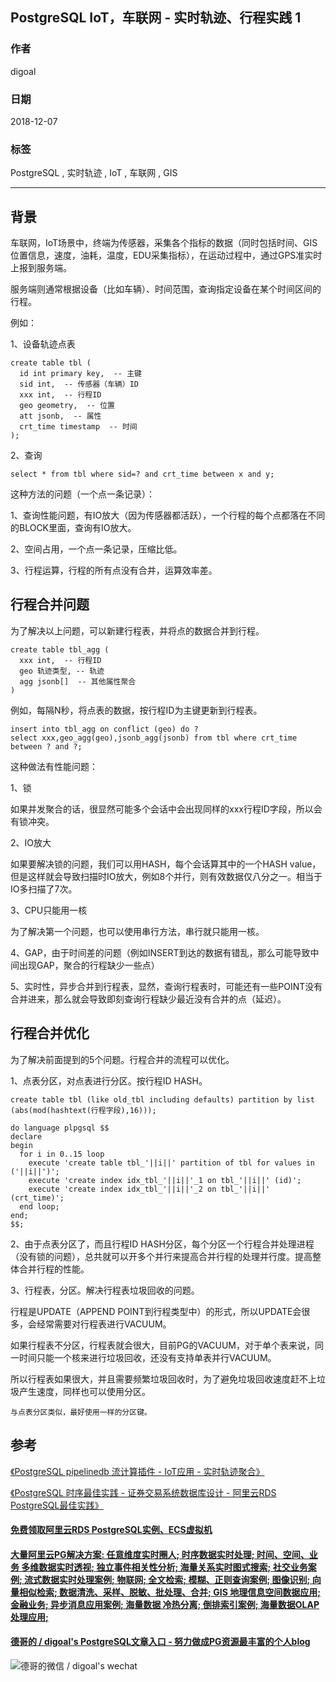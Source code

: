 ## PostgreSQL IoT，车联网 - 实时轨迹、行程实践 1 
                                                               
### 作者                                                               
digoal                                                               
                                                               
### 日期                                                               
2018-12-07                                                             
                                                               
### 标签                                                               
PostgreSQL , 实时轨迹 , IoT , 车联网 , GIS    
                                                               
----                                                               
                                                               
## 背景       
车联网，IoT场景中，终端为传感器，采集各个指标的数据（同时包括时间、GIS位置信息，速度，油耗，温度，EDU采集指标），在运动过程中，通过GPS准实时上报到服务端。  
  
服务端则通常根据设备（比如车辆）、时间范围，查询指定设备在某个时间区间的行程。  
  
例如：  
  
1、设备轨迹点表  
  
```  
create table tbl (  
  id int primary key,  -- 主键  
  sid int,  -- 传感器（车辆）ID  
  xxx int,  -- 行程ID  
  geo geometry,  -- 位置  
  att jsonb,  -- 属性  
  crt_time timestamp  -- 时间  
);  
```  
  
2、查询  
  
```  
select * from tbl where sid=? and crt_time between x and y;  
```  
  
这种方法的问题（一个点一条记录）：  
  
1、查询性能问题，有IO放大（因为传感器都活跃），一个行程的每个点都落在不同的BLOCK里面，查询有IO放大。  
  
2、空间占用，一个点一条记录，压缩比低。  
  
3、行程运算，行程的所有点没有合并，运算效率差。  
  
## 行程合并问题  
  
为了解决以上问题，可以新建行程表，并将点的数据合并到行程。  
  
```  
create table tbl_agg (  
  xxx int,  -- 行程ID  
  geo 轨迹类型, -- 轨迹  
  agg jsonb[]  -- 其他属性聚合  
)  
```  
  
例如，每隔N秒，将点表的数据，按行程ID为主键更新到行程表。  
  
```  
insert into tbl_agg on conflict (geo) do ?   
select xxx,geo_agg(geo),jsonb_agg(jsonb) from tbl where crt_time between ? and ?;  
```  
  
这种做法有性能问题：  
  
1、锁  
  
如果并发聚合的话，很显然可能多个会话中会出现同样的xxx行程ID字段，所以会有锁冲突。  
  
2、IO放大  
  
如果要解决锁的问题，我们可以用HASH，每个会话算其中的一个HASH value，但是这样就会导致扫描时IO放大，例如8个并行，则有效数据仅八分之一。相当于IO多扫描了7次。  
  
3、CPU只能用一核  
  
为了解决第一个问题，也可以使用串行方法，串行就只能用一核。  
  
4、GAP，由于时间差的问题（例如INSERT到达的数据有错乱，那么可能导致中间出现GAP，聚合的行程缺少一些点）  
  
5、实时性，异步合并到行程表，显然，查询行程表时，可能还有一些POINT没有合并进来，那么就会导致即刻查询行程缺少最近没有合并的点（延迟）。  
  
## 行程合并优化  
为了解决前面提到的5个问题。行程合并的流程可以优化。  
  
1、点表分区，对点表进行分区。按行程ID HASH。  
  
```  
create table tbl (like old_tbl including defaults) partition by list (abs(mod(hashtext(行程字段),16)));   
  
do language plpgsql $$  
declare  
begin  
  for i in 0..15 loop  
    execute 'create table tbl_'||i||' partition of tbl for values in ('||i||')';  
    execute 'create index idx_tbl_'||i||'_1 on tbl_'||i||' (id)';  
    execute 'create index idx_tbl_'||i||'_2 on tbl_'||i||' (crt_time)';  
  end loop;  
end;  
$$;  
```  
  
2、由于点表分区了，而且行程ID HASH分区，每个分区一个行程合并处理进程（没有锁的问题），总共就可以开多个并行来提高合并行程的处理并行度。提高整体合并行程的性能。  
  
3、行程表，分区。解决行程表垃圾回收的问题。  
  
行程是UPDATE（APPEND POINT到行程类型中）的形式，所以UPDATE会很多，会经常需要对行程表进行VACUUM。  
  
如果行程表不分区，行程表就会很大，目前PG的VACUUM，对于单个表来说，同一时间只能一个核来进行垃圾回收，还没有支持单表并行VACUUM。  
  
所以行程表如果很大，并且需要频繁垃圾回收时，为了避免垃圾回收速度赶不上垃圾产生速度，同样也可以使用分区。  
  
```  
与点表分区类似，最好使用一样的分区键。  
```  
  
  
## 参考  
[《PostgreSQL pipelinedb 流计算插件 - IoT应用 - 实时轨迹聚合》](../201811/20181101_02.md)    
  
[《PostgreSQL 时序最佳实践 - 证券交易系统数据库设计 - 阿里云RDS PostgreSQL最佳实践》](../201704/20170417_01.md)    
  
  
  
  
  
  
  
  
  
  
  
  
  
  
  
  
  
  
  
  
  
  
  
  
  
  
  
  
  
  
  
  
  
  
  
#### [免费领取阿里云RDS PostgreSQL实例、ECS虚拟机](https://www.aliyun.com/database/postgresqlactivity "57258f76c37864c6e6d23383d05714ea")
  
  
#### [大量阿里云PG解决方案: 任意维度实时圈人; 时序数据实时处理; 时间、空间、业务 多维数据实时透视; 独立事件相关性分析; 海量关系实时图式搜索; 社交业务案例; 流式数据实时处理案例; 物联网; 全文检索; 模糊、正则查询案例; 图像识别; 向量相似检索; 数据清洗、采样、脱敏、批处理、合并; GIS 地理信息空间数据应用; 金融业务; 异步消息应用案例; 海量数据 冷热分离; 倒排索引案例; 海量数据OLAP处理应用;](https://yq.aliyun.com/topic/118 "40cff096e9ed7122c512b35d8561d9c8")
  
  
#### [德哥的 / digoal's PostgreSQL文章入口 - 努力做成PG资源最丰富的个人blog](https://github.com/digoal/blog/blob/master/README.md "22709685feb7cab07d30f30387f0a9ae")
  
  
![德哥的微信 / digoal's wechat](../pic/digoal_weixin.jpg "f7ad92eeba24523fd47a6e1a0e691b59")
  
